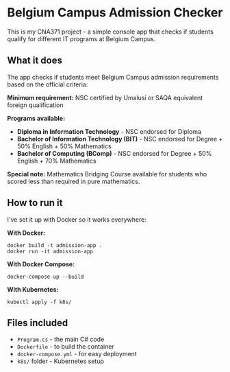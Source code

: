 # Belgium Campus Admission Checker

This is my CNA371 project - a simple console app that checks if students qualify for different IT programs at Belgium Campus.

## What it does

The app checks if students meet Belgium Campus admission requirements based on the official criteria:

**Minimum requirement:** NSC certified by Umalusi or SAQA equivalent foreign qualification

**Programs available:**
- **Diploma in Information Technology** - NSC endorsed for Diploma
- **Bachelor of Information Technology (BIT)** - NSC endorsed for Degree + 50% English + 50% Mathematics  
- **Bachelor of Computing (BComp)** - NSC endorsed for Degree + 50% English + 70% Mathematics

**Special note:** Mathematics Bridging Course available for students who scored less than required in pure mathematics.

## How to run it

I've set it up with Docker so it works everywhere:

**With Docker:**
```
docker build -t admission-app .
docker run -it admission-app
```

**With Docker Compose:**
```
docker-compose up --build
```

**With Kubernetes:**
```
kubectl apply -f k8s/
```

## Files included

- `Program.cs` - the main C# code
- `Dockerfile` - to build the container
- `docker-compose.yml` - for easy deployment
- `k8s/` folder - Kubernetes setup

